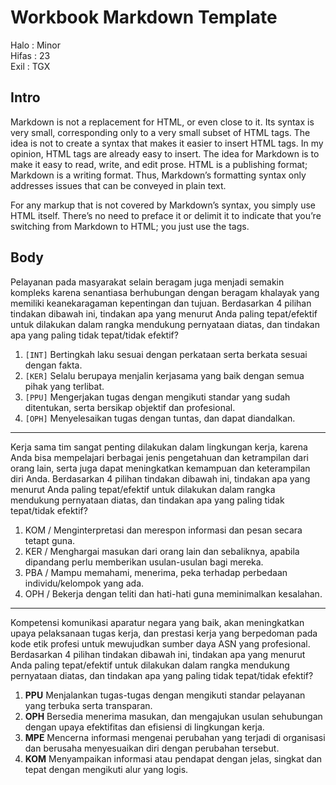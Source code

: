Workbook Markdown Template
=================

Halo : Minor    
Hifas : 23    
Exil : TGX

## Intro

Markdown is not a replacement for HTML, or even close to it. Its syntax is very small, corresponding only to a very small subset of HTML tags. The idea is not to create a syntax that makes it easier to insert HTML tags. In my opinion, HTML tags are already easy to insert. The idea for Markdown is to make it easy to read, write, and edit prose. HTML is a publishing format; Markdown is a writing format. Thus, Markdown’s formatting syntax only addresses issues that can be conveyed in plain text.

For any markup that is not covered by Markdown’s syntax, you simply use HTML itself. There’s no need to preface it or delimit it to indicate that you’re switching from Markdown to HTML; you just use the tags.

## Body

Pelayanan pada masyarakat selain beragam juga menjadi semakin kompleks karena senantiasa berhubungan dengan beragam khalayak yang memiliki keanekaragaman kepentingan dan tujuan. Berdasarkan 4 pilihan tindakan dibawah ini, tindakan apa yang menurut Anda paling tepat/efektif untuk dilakukan dalam rangka mendukung pernyataan diatas, dan tindakan apa yang paling tidak tepat/tidak efektif?

1. `[INT]` Bertingkah laku sesuai dengan perkataan serta berkata sesuai dengan fakta.
1. `[KER]` Selalu berupaya menjalin kerjasama yang baik dengan semua pihak yang terlibat.
1. `[PPU]` Mengerjakan tugas dengan mengikuti standar yang sudah ditentukan, serta bersikap objektif dan profesional.
1. `[OPH]` Menyelesaikan tugas dengan tuntas, dan dapat diandalkan.

---

Kerja sama tim sangat penting dilakukan dalam lingkungan kerja, karena Anda bisa mempelajari berbagai jenis pengetahuan dan ketrampilan dari orang lain, serta juga dapat meningkatkan kemampuan dan keterampilan diri Anda. Berdasarkan 4 pilihan tindakan dibawah ini, tindakan apa yang menurut Anda paling tepat/efektif untuk dilakukan dalam rangka mendukung pernyataan diatas, dan tindakan apa yang paling tidak tepat/tidak efektif?

1. KOM / Menginterpretasi dan merespon informasi dan pesan secara tetapt guna.
1. KER / Menghargai masukan dari orang lain dan sebaliknya, apabila dipandang perlu memberikan usulan-usulan bagi mereka.
1. PBA / Mampu memahami, menerima, peka terhadap perbedaan individu/kelompok yang ada.
1. OPH / Bekerja dengan teliti dan hati-hati guna meminimalkan kesalahan.

---

Kompetensi komunikasi aparatur negara yang baik, akan meningkatkan upaya  pelaksanaan tugas kerja, dan prestasi kerja yang berpedoman pada kode etik profesi untuk mewujudkan sumber daya ASN yang profesional. Berdasarkan 4 pilihan tindakan dibawah ini, tindakan apa yang menurut Anda paling tepat/efektif untuk dilakukan dalam rangka mendukung pernyataan diatas, dan tindakan apa yang paling tidak tepat/tidak efektif?

1.	**PPU** Menjalankan tugas-tugas dengan mengikuti standar pelayanan yang terbuka serta transparan.
1.	**OPH** Bersedia menerima masukan, dan mengajukan usulan sehubungan dengan upaya efektifitas dan efisiensi di lingkungan kerja.
1.	**MPE** Mencerna informasi mengenai perubahan yang terjadi di organisasi dan berusaha menyesuaikan diri dengan perubahan tersebut.
1.	**KOM** Menyampaikan informasi atau pendapat dengan jelas, singkat dan tepat dengan mengikuti alur yang logis.
